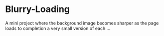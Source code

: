 # Blurry-Loading
A mini project where the background image becomes sharper as the page loads to completion  a very small version of each ...
